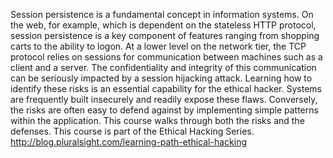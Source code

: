 Session persistence is a fundamental concept in information systems. On the web, for example, which is dependent on the stateless HTTP protocol, session persistence is a key component of features ranging from shopping carts to the ability to logon. At a lower level on the network tier, the TCP protocol relies on sessions for communication between machines such as a client and a server. The confidentiality and integrity of this communication can be seriously impacted by a session hijacking attack. Learning how to identify these risks is an essential capability for the ethical hacker. Systems are frequently built insecurely and readily expose these flaws. Conversely, the risks are often easy to defend against by implementing simple patterns within the application. This course walks through both the risks and the defenses. This course is part of the Ethical Hacking Series. http://blog.pluralsight.com/learning-path-ethical-hacking
